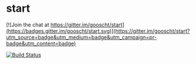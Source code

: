 # start

[![Join the chat at https://gitter.im/gooscht/start](https://badges.gitter.im/gooscht/start.svg)](https://gitter.im/gooscht/start?utm_source=badge&utm_medium=badge&utm_campaign=pr-badge&utm_content=badge)

[![Build Status](https://travis-ci.org/gooscht/start.svg?branch=master)](https://travis-ci.org/gooscht/start)
